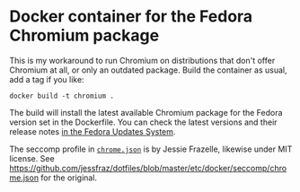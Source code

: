 # Docker container for the Fedora Chromium package

This is my workaround to run Chromium on distributions that don't
offer Chromium at all, or only an outdated package. Build the
container as usual, add a tag if you like:

```
docker build -t chromium .
```

The build will install the latest available Chromium package for the
Fedora version set in the Dockerfile. You can check the latest
versions and their release notes [in the Fedora Updates
System](https://bodhi.fedoraproject.org/updates/?packages=chromium).

The seccomp profile in [`chrome.json`](./chrome.json) is by Jessie
Frazelle, likewise under MIT license. See
https://github.com/jessfraz/dotfiles/blob/master/etc/docker/seccomp/chrome.json
for the original.
